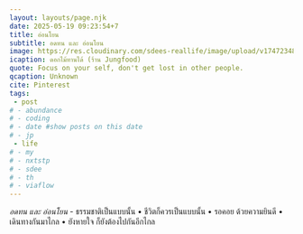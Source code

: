 ```yaml
---
layout: layouts/page.njk
date: 2025-05-19 09:23:54+7
title: อ่อนโยน
subtitle: อดทน และ อ่อนโยน
image: https://res.cloudinary.com/sdees-reallife/image/upload/v1747234852/IMG_20250507_133517_kifjjx.jpg
icaption: ดอกไม้ทานได้ (ร้าน Jungfood)
quote: Focus on your self, don't get lost in other people.
qcaption: Unknown
cite: Pinterest
tags: 
 - post
# - abundance
# - coding
# - date #show posts on this date
# - jp
 - life
# - my
# - nxtstp
# - sdee
# - th
# - viaflow
---
```

*อดทน และ อ่อนโยน* - ธรรมชาติเป็นแบบนั้น • ชีวิตก็ควรเป็นแบบนั้น • รอคอย ด้วยความยินดี • เดินทางกันมาไกล • ยังหายใจ ก็ยังต้องไปกันอีกไกล
